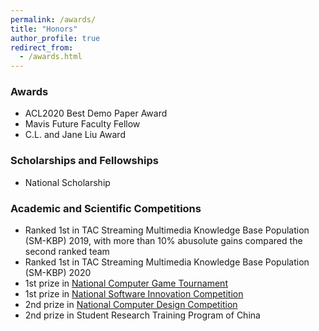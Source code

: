 ```yaml
---
permalink: /awards/
title: "Honors"
author_profile: true
redirect_from: 
  - /awards.html
---
```


### Awards

- ACL2020 Best Demo Paper Award <br>
- Mavis Future Faculty Fellow <br>
- C.L. and Jane Liu Award <br>

### Scholarships and Fellowships

- National Scholarship <br>

<!-- - Chinese Academy of Sciences Scholarship <br>  -->
<!-- - Schlumberger Scholarship <br> -->

### Academic and Scientific Competitions

- Ranked 1st in TAC Streaming Multimedia Knowledge Base Population (SM-KBP) 2019, with more than 10% abusolute gains compared the second ranked team
- Ranked 1st in TAC Streaming Multimedia Knowledge Base Population (SM-KBP) 2020
- 1st prize in <a href='http://computergames.caai.cn/'>National Computer Game Tournament</a> <br>
- 1st prize in <a href='http://dasai.lanqiao.cn/pages/dasai/curren_item.html'>National Software Innovation Competition</a>  <br>
- 2nd prize in <a href='http://jsjds.ruc.edu.cn/'>National Computer Design Competition</a>  <br>
- 2nd prize in Student Research Training Program of China <br>

<!-- - 3rd prize in National Information Security Competition <br> -->
<!-- - 3rd prize in National Trail of International Contest of innovation (iCAN'13)  <br> -->
<!-- - 1st prize in Beijing MicroMouse Competition <br> -->
<!-- - 2nd prize in Beijing Physical Experiment Competition <br> -->